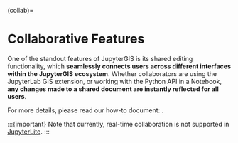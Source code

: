 (collab)=

# Collaborative Features

One of the standout features of JupyterGIS is its shared editing functionality, which **seamlessly connects users across different interfaces within the JupyterGIS ecosystem**. Whether collaborators are using the JupyterLab GIS extension, or working with the Python API in a Notebook, **any changes made to a shared document are instantly reflected for all users**.

For more details, please read our how-to document: [](#how-to-collab).

:::{important}
Note that currently, real-time collaboration is not supported in [JupyterLite](https://jupytergis.readthedocs.io/en/latest/lite/lab/index.html).
:::
